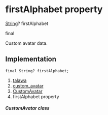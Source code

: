 
<div>

# firstAlphabet property

</div>


[String](https://api.flutter.dev/flutter/dart-core/String-class.html)?
firstAlphabet


final




Custom avatar data.



## Implementation

``` language-dart
final String? firstAlphabet;
```







1.  [talawa](../../index.html)
2.  [custom_avatar](../../widgets_custom_avatar/)
3.  [CustomAvatar](../../widgets_custom_avatar/CustomAvatar-class.html)
4.  firstAlphabet property

##### CustomAvatar class








